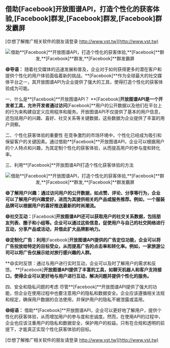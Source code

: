 ## **借助**[Facebook]**开放图谱API，打造个性化的获客体验,**[Facebook]**群发,**[Facebook]**群发,**[Facebook]**群发霸屏**

[😍想了解推广相关软件的朋友请登录 http://www.vst.tw](http://www.vst.tw)

 <center><img src="https://vst.tw/MP4/tuiguang/png/6.png" alt="借助**[Facebook]**开放图谱API，打造个性化的获客体验,**[Facebook]**群发,**[Facebook]**群发,**[Facebook]**群发霸屏"></center>

**😄导语：**
随着社交媒体的迅速发展和普及，企业对于如何获得更多的潜在客户和提供个性化的用户体验面临着新的挑战。**[Facebook]**作为全球最大的社交媒体平台之一，其开放图谱API为企业提供了强大的工具，使得打造个性化的获客体验成为可能。

一、什么是**[Facebook]**开放图谱API？
**[Facebook]**开放图谱API是一个开发者工具，允许开发者通过访问**[Facebook]**用户的公开数据以及他们在平台上的行为来构建自定义应用程序和服务。开放图谱API不仅提供了基本的用户信息，还包括用户的兴趣、喜好、社交关系等关键数据，这些数据为企业提供了丰富的用户洞察。

二、个性化获客体验的重要性
在竞争激烈的市场环境中，个性化已经成为吸引和保留客户的关键因素。通过借助**[Facebook]**开放图谱API，企业可以根据用户的个人特点和兴趣，为其定制个性化的获客体验，从而提高用户的参与度和转化率。

三、利用**[Facebook]**开放图谱API打造个性化获客体验的方法

 <center><img src="https://vst.tw/MP4/tuiguang/png/6.png" alt="借助**[Facebook]**开放图谱API，打造个性化的获客体验,**[Facebook]**群发,**[Facebook]**群发,**[Facebook]**群发霸屏"></center>

**😄了解用户兴趣：通过访问用户的公开数据，如点赞、评论、分享等行为，企业可以了解用户的兴趣爱好，进而为其提供相关的产品或服务推荐。例如，一个服装品牌可以根据用户的喜好推送最新的时尚潮流。**

**😄社交互动：**[Facebook]**开放图谱API还可以获取用户的社交关系数据，包括朋友列表、圈子和小组等。企业可以通过这些信息，促使用户与自己的社交网络进行互动，分享产品或活动，并借此扩大品牌影响力。**

**😄定制化广告：利用**[Facebook]**开放图谱API提供的广告定位功能，企业可以将广告投放给特定的目标受众，从而提高广告的点击率和转化率。例如，一家旅游公司可以将广告仅展示给对旅行感兴趣的人群。**

**😄实时反馈：通过与用户进行实时互动，企业可以及时了解用户的需求和反馈。 **[Facebook]**开放图谱API提供了丰富的工具，如聊天机器人和客户支持接口，使得企业可以更好地与用户进行互动，解决问题并提供个性化的服务。**

四、安全和隐私问题的考虑
尽管**[Facebook]**开放图谱API提供了强大的功能，但企业在使用过程中也要注意用户的隐私和数据安全。企业应该遵循相关法规和规定，确保用户数据的合法使用，并保护用户的隐私不被泄露或滥用。

**😄结语：**
借助**[Facebook]**开放图谱API，企业可以更好地了解用户，提供个性化的获客体验，从而增加用户的参与度和忠诚度。然而，在使用API的过程中，企业也应该注重用户的隐私和数据安全，保护用户的权益。只有在合规和透明的前提下，才能真正实现个性化获客体验的目标。

[😍想了解推广相关软件的朋友请登录 http://www.vst.tw](http://www.vst.tw)



